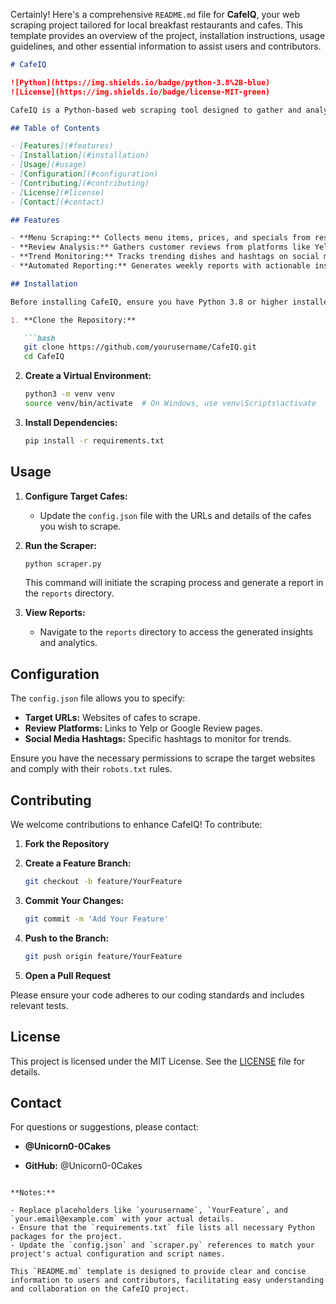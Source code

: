 Certainly! Here's a comprehensive `README.md` file for **CafeIQ**, your web scraping project tailored for local breakfast restaurants and cafes. This template provides an overview of the project, installation instructions, usage guidelines, and other essential information to assist users and contributors.

```markdown
# CafeIQ

![Python](https://img.shields.io/badge/python-3.8%2B-blue)
![License](https://img.shields.io/badge/license-MIT-green)

CafeIQ is a Python-based web scraping tool designed to gather and analyze data from local breakfast restaurants and cafes. It extracts menu information, customer reviews, and social media trends to provide actionable insights for business owners.

## Table of Contents

- [Features](#features)
- [Installation](#installation)
- [Usage](#usage)
- [Configuration](#configuration)
- [Contributing](#contributing)
- [License](#license)
- [Contact](#contact)

## Features

- **Menu Scraping:** Collects menu items, prices, and specials from restaurant websites.
- **Review Analysis:** Gathers customer reviews from platforms like Yelp and Google Reviews.
- **Trend Monitoring:** Tracks trending dishes and hashtags on social media platforms.
- **Automated Reporting:** Generates weekly reports with actionable insights.

## Installation

Before installing CafeIQ, ensure you have Python 3.8 or higher installed. You can download Python from the [official website](https://www.python.org/).

1. **Clone the Repository:**

   ```bash
   git clone https://github.com/yourusername/CafeIQ.git
   cd CafeIQ
   ```

2. **Create a Virtual Environment:**

   ```bash
   python3 -m venv venv
   source venv/bin/activate  # On Windows, use venv\Scripts\activate
   ```

3. **Install Dependencies:**

   ```bash
   pip install -r requirements.txt
   ```

## Usage

1. **Configure Target Cafes:**

   - Update the `config.json` file with the URLs and details of the cafes you wish to scrape.

2. **Run the Scraper:**

   ```bash
   python scraper.py
   ```

   This command will initiate the scraping process and generate a report in the `reports` directory.

3. **View Reports:**

   - Navigate to the `reports` directory to access the generated insights and analytics.

## Configuration

The `config.json` file allows you to specify:

- **Target URLs:** Websites of cafes to scrape.
- **Review Platforms:** Links to Yelp or Google Review pages.
- **Social Media Hashtags:** Specific hashtags to monitor for trends.

Ensure you have the necessary permissions to scrape the target websites and comply with their `robots.txt` rules.

## Contributing

We welcome contributions to enhance CafeIQ! To contribute:

1. **Fork the Repository**
2. **Create a Feature Branch:**

   ```bash
   git checkout -b feature/YourFeature
   ```

3. **Commit Your Changes:**

   ```bash
   git commit -m 'Add Your Feature'
   ```

4. **Push to the Branch:**

   ```bash
   git push origin feature/YourFeature
   ```

5. **Open a Pull Request**

Please ensure your code adheres to our coding standards and includes relevant tests.

## License

This project is licensed under the MIT License. See the [LICENSE](LICENSE) file for details.

## Contact

For questions or suggestions, please contact:

- **@Unicorn0-0Cakes**
  
- **GitHub:** @Unicorn0-0Cakes

```

**Notes:**

- Replace placeholders like `yourusername`, `YourFeature`, and `your.email@example.com` with your actual details.
- Ensure that the `requirements.txt` file lists all necessary Python packages for the project.
- Update the `config.json` and `scraper.py` references to match your project's actual configuration and script names.

This `README.md` template is designed to provide clear and concise information to users and contributors, facilitating easy understanding and collaboration on the CafeIQ project. 
